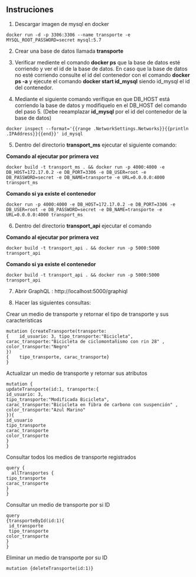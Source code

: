 ## Instruciones

1. Descargar imagen de mysql en docker

```
docker run -d -p 3306:3306 --name transporte -e MYSQL_ROOT_PASSWORD=secret mysql:5.7

```
2. Crear una base de datos llamada **transporte**

3. Verificar mediente el comando **docker ps** que la base de datos esté corriendo y ver el id de la base de datos. En caso que la base de datos no esté corriendo consulte el id del contenedor con el comando **docker ps -a** y ejecute el comando **docker start id_mysql** siendo id_mysql el id del contenedor.

4. Mediante el siguiente comando verifique en que DB_HOST está corriendo la base de datos y modifiquelo en el DB_HOST del comando del paso 5. (Debe reeamplazar **id_mysql** por el id del contenedor de la base de datos)

```
docker inspect --format='{{range .NetworkSettings.Networks}}{{println .IPAddress}}{{end}}' id_mysql
```
5. Dentro del directorio **transport_ms** ejecutar el siguiente comando:

**Comando al ejecutar por primera vez**

```
docker build -t transport_ms . && docker run -p 4000:4000 -e DB_HOST=172.17.0.2 -e DB_PORT=3306 -e DB_USER=root -e DB_PASSWORD=secret -e DB_NAME=transporte -e URL=0.0.0.0:4000 transport_ms
```
**Comando si ya existe el contenedor**

```
docker run -p 4000:4000 -e DB_HOST=172.17.0.2 -e DB_PORT=3306 -e DB_USER=root -e DB_PASSWORD=secret -e DB_NAME=transporte -e URL=0.0.0.0:4000 transport_ms
```

6.  Dentro del directorio **transport_api** ejecutar el comando

**Comando al ejecutar por primera vez**

```
docker build -t transport_api . && docker run -p 5000:5000 transport_api
```
**Comando si ya existe el contenedor**

```
docker build -t transport_api . && docker run -p 5000:5000 transport_api
```

7.  Abrir  GraphQL : http://localhost:5000/graphiql

8.  Hacer las siguientes consultas:

Crear un medio de transporte y retornar el tipo de transporte y sus características
```
mutation {createTransporte(transporte:
{    id_usuario: 3, tipo_transporte:"Bicicleta",    carac_transporte:"Bicicleta de ciclomontañismo con rin 28" ,    color_transporte:"Negro"
})
{    tipo_transporte, carac_transporte}
}
```

Actualizar  un medio de transporte y retornar sus atributos

```
mutation {
updateTransporte(id:1, transporte:{    
id_usuario: 3,
tipo_transporte:"Modificada Bicicleta",
carac_transporte:"Bicicleta en fibra de carbono con suspención" ,    
color_transporte:"Azul Marino"
}){
id_usuario
tipo_transporte
carac_transporte
color_transporte
}
}
```

Consultar todos los medios de transporte registrados

```
query {
  allTransportes {    
tipo_transporte
carac_transporte
}
}
```
Consultar un medio de transporte por si ID

```
query 
{transporteById(id:1){
 id_transporte    
 tipo_transporte
color_transporte
}
}
```
Eliminar un medio de transporte por su ID

```
mutation {deleteTransporte(id:1)}
```